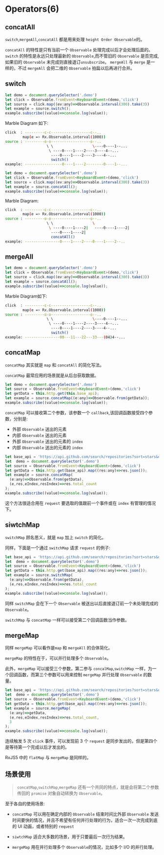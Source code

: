 # Operators(6)

## concatAll

`switch`,`mergeAll`,`concatAll` 都是用来处理 `height Order Observable`的。

`concatAll` 的特性是只有当前一个 `Observable` 处理完成以后才会处理后面的。
`switch` 的特性是永远只处理最新的 `Observable`,而不管旧的 `Observable` 是否完成,如果旧的 `Observable` 未完成则直接退订`unsubscribe`。
`mergeAll` 与 `merge` 是一样的，不过 `mergeAll` 会把二维的 `Observable` 拍扁以后再进行合并。

## switch

```js
let demo = document.querySelector('.demo')
let click = Observable.fromEvent<KeyboardEvent>(demo,'click')
let source = click.map((ev:any)=>Observable.interval(300).take(3))
let example = source.switch();
example.subscribe((value)=>console.log(value));
```

Marble Diagram 如下:

```bash
click  : ---------c-c------------------c--..
        map(e => Rx.Observable.interval(1000))
source : ---------o-o------------------o--..
                   \ \                  \----0----1--...
                    \ ----0----1----2----3----4--...
                     ----0----1----2----3----4--...
                     switch()
example: -----------------0----1----2--------0----1--...
```

```js
let demo = document.querySelector('.demo')
let click = Observable.fromEvent<KeyboardEvent>(demo,'click')
let source = click.map((ev:any)=>Observable.interval(300).take(3))
let example = source.concatAll();
example.subscribe((value)=>console.log(value));
```

Marble Diagram:

```bash
click  : ---------c-c------------------c--..
        map(e => Rx.Observable.interval(1000))
source : ---------o-o------------------o--..
                   \ \                  \
                    \ ----0----1----2|   ----0----1----2|
                     ----0----1----2|
                     concatAll()
example: ----------------0----1----2----0----1----2--..
```

## mergeAll

```js
let demo = document.querySelector('.demo')
let click = Observable.fromEvent<KeyboardEvent>(demo,'click')
let source = click.map((ev:any)=>Observable.interval(300).take(3))
let example = source.concatAll();
example.subscribe((value)=>console.log(value));
```

Marble Diagram如下:

```bash
click  : ---------c-c------------------c--..
        map(e => Rx.Observable.interval(1000))
source : ---------o-o------------------o--..
                   \ \                  \----0----1--...
                    \ ----0----1----2----3----4--...
                     ----0----1----2----3----4--...
                     switch()
example: ----------------00---11---22---33---(04)4--...

```

## concatMap

`concatMap` 其实就是 `map` 和 `concatAll` 的简化写法。

`concatMap` 最常应用的场景就是从后台获取数据。

```js
let demo = document.querySelector('.demo')
let source = Observable.fromEvent<KeyboardEvent>(demo,'click')
let getData = this.http.get(this.base_api);
let example = source.concatMap((e:any)=>Observable.from(getData));
example.subscribe((value)=>console.log(value));
```

`concatMap` 可以接收第二个参数，该参数一个 `callback`,该回调函数接受四个参数，分别是:

* 外部 `Observable` 送出的元素
* 内部 `Observable` 送出的元素
* 外部 `Observable` 送出的元素的 `index`
* 内部 `Observable` 送出的元素的 `index`

```js
let base_api = 'https://api.github.com/search/repositories?sort=stars&order=desc&q=123';
let  demo = document.querySelector('.demo')
let source = Observable.fromEvent<KeyboardEvent>(demo,'click')
let getData = this.http.get(base_api).map((res:any)=>res.json());
let example = source.concatMap(
  (e:any)=>Observable.from(getData),
  (e,res,eIndex,resIndex)=>res.total_count
);
example.subscribe((value)=>console.log(value));
```

这个方法很适合用在 `request` 要选取的值跟前一个事件或在 `index` 有管理的情况下。

## siwtchMap

`switchMap` 顾名思义，就是 `map` 加上 `switch` 的简化。

同样，下面是一个通过 `switchMap` 请求 `request` 的例子:

```js
let base_api = 'https://api.github.com/search/repositories?sort=stars&order=desc&q=123';
let  demo = document.querySelector('.demo')
let source = Observable.fromEvent<KeyboardEvent>(demo,'click')
let getData = this.http.get(base_api).map((res:any)=>res.json());
let example = source.switchMap(
  (e:any)=>Observable.from(getData),
  (e,res,eIndex,resIndex)=>res.total_count
);
example.subscribe((value)=>console.log(value));
```

同样 `switchMap` 会在下一个 `Observable` 被送出以后直接退订前一个未处理完成的 `Observable`。

`switchMap` 与 `concatMap` 一样可以接受第二个回调函数当作参数。

## mergeMap

同样 `mergeMap` 可以看作是`map` 和 `mergeAll` 的合体简化。

`mergeMap` 的特性在于，可以并行处理多个 `Observable`。

此外，`mergeMap` 可以接受三个参数，第二参与 `concalMap`,`switchMap` 一样，为一个回调函数，而第三个参数可以用来控制 `mergeMap` 并行处理 `Observable` 的数量。

```js
let base_api = 'https://api.github.com/search/repositories?sort=stars&order=desc&q=123';
let  demo = document.querySelector('.demo')
let source = Observable.fromEvent<KeyboardEvent>(demo,'click')
let getData = this.http.get(base_api).map((res:any)=>res.json());
let example = source.mergeMap(
  (e:any)=>getData,
  (e,res,eIndex,resIndex)=>res.total_count,
  3
);
example.subscribe((value)=>console.log(value));
```

连续触发 5 次 `click` 事件，可以发现前 3 个 `request` 是同步发出的，但是第四个是等待第一个完成以后才发出的。

RxJS5 中的 `flatMap` 与 `mergeMap` 是同样的。

## 场景使用

> `concatMap`,`switchMap`,`mergeMap` 还有一个共同的特点，就是会将第二个参数传回的 `promise` 对象自动转换为 `Observable`。

至于各自的使用场景:

* `concatMap` 可以用在确定内部的 `Observable` 结束时间比外部 `Observable` 发送时间要快的情况，并且不希望有任何并行处理的行为，适合一次一次完成到底的 UI 动画，或者特别的 `request`

* `siwtchMap` 适合大多数的场景，用于只要最后一次行为结果。

* `mergeMap` 用在并行处理多个 `Observable`的情况，比如多个 I/O 的并行处理。

